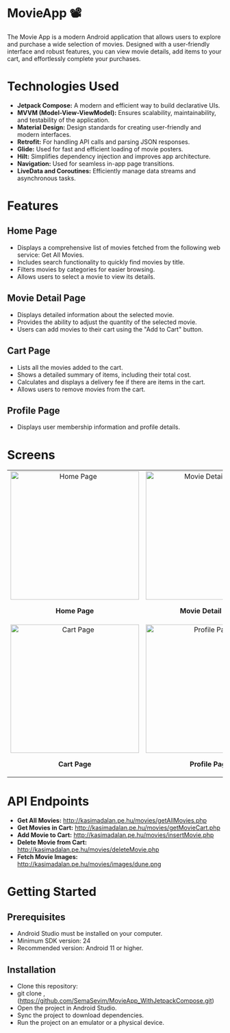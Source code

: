 # MovieApp 📽️

The Movie App is a modern Android application that allows users to explore and purchase a wide selection of movies. Designed with a user-friendly interface and robust features, you can view movie details, add items to your cart, and effortlessly complete your purchases.

# Technologies Used

- **Jetpack Compose:** A modern and efficient way to build declarative UIs.
- **MVVM (Model-View-ViewModel):** Ensures scalability, maintainability, and testability of the application.
- **Material Design:** Design standards for creating user-friendly and modern interfaces.
- **Retrofit:** For handling API calls and parsing JSON responses.
- **Glide:** Used for fast and efficient loading of movie posters.
- **Hilt:** Simplifies dependency injection and improves app architecture.
- **Navigation:** Used for seamless in-app page transitions.
- **LiveData and Coroutines:** Efficiently manage data streams and asynchronous tasks.

# Features

## Home Page

- Displays a comprehensive list of movies fetched from the following web service: Get All Movies.
- Includes search functionality to quickly find movies by title.
- Filters movies by categories for easier browsing.
- Allows users to select a movie to view its details.

## Movie Detail Page

- Displays detailed information about the selected movie.
- Provides the ability to adjust the quantity of the selected movie.
- Users can add movies to their cart using the "Add to Cart" button.

## Cart Page

- Lists all the movies added to the cart.
- Shows a detailed summary of items, including their total cost.
- Calculates and displays a delivery fee if there are items in the cart.
- Allows users to remove movies from the cart.

## Profile Page

- Displays user membership information and profile details.


# Screens 

<table>
  <tr>
    <td align="center">
      <img src="https://github.com/user-attachments/assets/8389e0da-601d-45c6-aa99-af7378caf815" alt="Home Page" width="300"/>
      <p><strong>Home Page</strong></p>
    </td>
    <td align="center">
      <img src="https://github.com/user-attachments/assets/1865fc08-9712-484e-8249-a8b3ae04daa9" alt="Movie Detail Page" width="300"/>
      <p><strong>Movie Detail Page</strong></p>
    </td>
  </tr>
  <tr>
    <td align="center">
      <img src="https://github.com/user-attachments/assets/15d157b0-13b4-403e-9dfd-53d0c35e9053" alt="Cart Page" width="300"/>
      <p><strong>Cart Page</strong></p>
    </td>
    <td align="center">
      <img src="https://github.com/user-attachments/assets/5020e235-8aeb-469a-bb36-1d4d2ca1d092" alt="Profile Page" width="300"/>
      <p><strong>Profile Page</strong></p>
    </td>
  </tr>
</table>


# API Endpoints

- **Get All Movies:** http://kasimadalan.pe.hu/movies/getAllMovies.php
- **Get Movies in Cart:** http://kasimadalan.pe.hu/movies/getMovieCart.php
- **Add Movie to Cart:** http://kasimadalan.pe.hu/movies/insertMovie.php
- **Delete Movie from Cart:** http://kasimadalan.pe.hu/movies/deleteMovie.php
- **Fetch Movie Images:** http://kasimadalan.pe.hu/movies/images/dune.png


# Getting Started

## Prerequisites

- Android Studio must be installed on your computer.
- Minimum SDK version: 24
- Recommended version: Android 11 or higher.

## Installation

- Clone this repository:
- git clone ,(https://github.com/SemaSevim/MovieApp_WithJetpackCompose.git)
- Open the project in Android Studio.
- Sync the project to download dependencies.
- Run the project on an emulator or a physical device.




